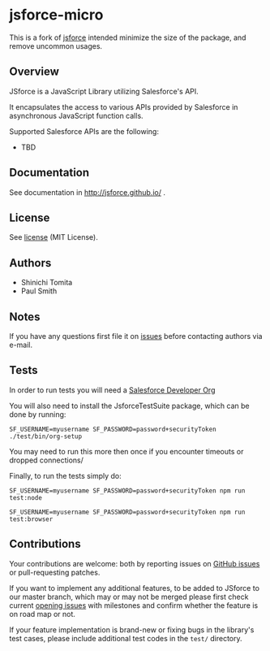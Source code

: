 # jsforce-micro

This is a fork of [jsforce](https://www.npmjs.com/package/jsforce) intended minimize the size of the package, and remove uncommon usages.

## Overview

JSforce is a JavaScript Library utilizing Salesforce's API.

It encapsulates the access to various APIs provided by Salesforce in asynchronous JavaScript function calls.

Supported Salesforce APIs are the following:

- TBD

## Documentation

See documentation in http://jsforce.github.io/ .

## License

See [license](LICENSE) (MIT License).

## Authors

- Shinichi Tomita
- Paul Smith

## Notes

If you have any questions first file it on [issues](https://github.com/paulsmithkc/jsforce/issues) before contacting authors via e-mail.

## Tests

In order to run tests you will need a [Salesforce Developer Org](https://developer.salesforce.com/signup)

You will also need to install the JsforceTestSuite package, which can be done by running:

    SF_USERNAME=myusername SF_PASSWORD=password+securityToken ./test/bin/org-setup

You may need to run this more then once if you encounter timeouts or dropped connections/

Finally, to run the tests simply do:

    SF_USERNAME=myusername SF_PASSWORD=password+securityToken npm run test:node

    SF_USERNAME=myusername SF_PASSWORD=password+securityToken npm run test:browser

## Contributions

Your contributions are welcome: both by reporting issues on [GitHub issues](https://github.com/paulsmithkc/jsforce/issues) or pull-requesting patches.

If you want to implement any additional features, to be added to JSforce to our master branch, which may or may not be merged please first check current [opening issues](https://github.com/paulsmithkc/jsforce/issues?q=is%3Aopen) with milestones and confirm whether the feature is on road map or not.

If your feature implementation is brand-new or fixing bugs in the library's test cases, please include additional test codes in the `test/` directory.
